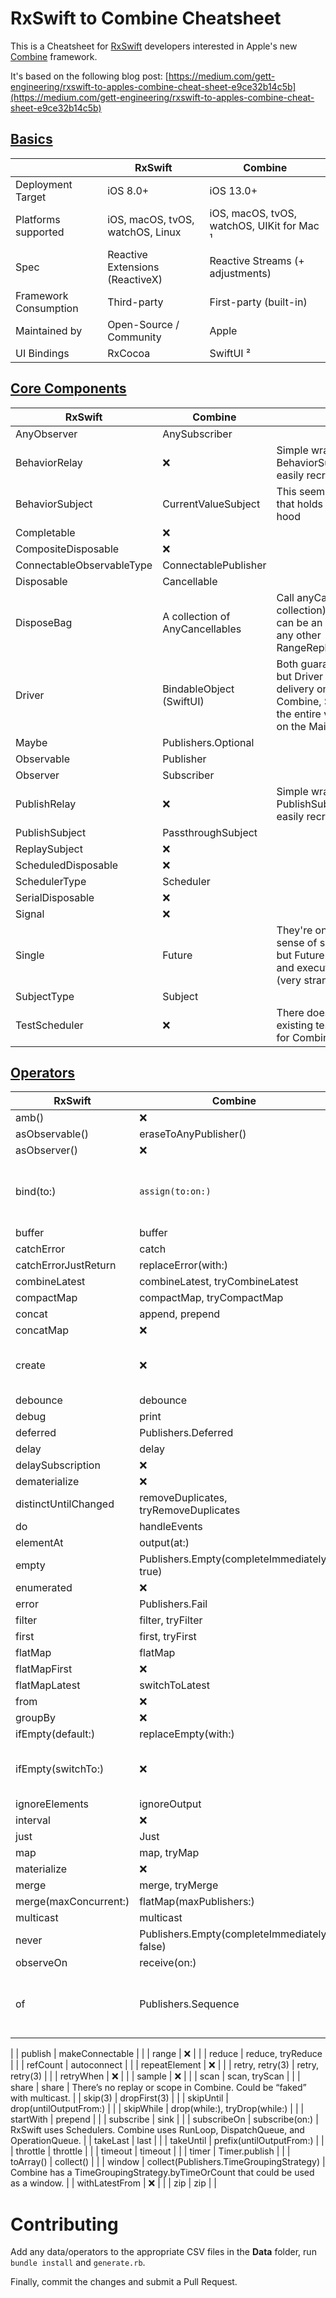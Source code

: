 # RxSwift to Combine Cheatsheet
This is a Cheatsheet for [RxSwift](https://github.com/ReactiveX/RxSwift) developers interested in Apple's new [Combine](https://developer.apple.com/documentation/combine) framework.

It's based on the following blog post: [https://medium.com/gett-engineering/rxswift-to-apples-combine-cheat-sheet-e9ce32b14c5b](https://medium.com/gett-engineering/rxswift-to-apples-combine-cheat-sheet-e9ce32b14c5b)

## [Basics](Data/basics.csv)

|                       | RxSwift                          | Combine                                    |
|-----------------------|----------------------------------|--------------------------------------------|
| Deployment Target     | iOS 8.0+                         | iOS 13.0+                                  |
| Platforms supported   | iOS, macOS, tvOS, watchOS, Linux | iOS, macOS, tvOS, watchOS, UIKit for Mac ¹ |
| Spec                  | Reactive Extensions (ReactiveX)  | Reactive Streams (+ adjustments)           |
| Framework Consumption | Third-party                      | First-party (built-in)                     |
| Maintained by         | Open-Source / Community          | Apple                                      |
| UI Bindings           | RxCocoa                          | SwiftUI ²                                  |


## [Core Components](Data/core_components.csv)

| RxSwift                   | Combine                         | Notes                                                                                                                                                           |
|---------------------------|---------------------------------|-----------------------------------------------------------------------------------------------------------------------------------------------------------------|
| AnyObserver               | AnySubscriber                   |                                                                                                                                                                 |
| BehaviorRelay             | ❌                               | Simple wrapper around BehaviorSubject, could be easily recreated in Combine                                                                                     |
| BehaviorSubject           | CurrentValueSubject             | This seems to be the type that holds @State under the hood                                                                                                      |
| Completable               | ❌                               |                                                                                                                                                                 |
| CompositeDisposable       | ❌                               |                                                                                                                                                                 |
| ConnectableObservableType | ConnectablePublisher            |                                                                                                                                                                 |
| Disposable                | Cancellable                     |                                                                                                                                                                 |
| DisposeBag                | A collection of AnyCancellables | Call anyCancellable.store(in: collection), where collection can be an array, a set, or any other RangeReplaceableCollection                                     |
| Driver                    | BindableObject (SwiftUI)        | Both guarantee no failure, but Driver guarantees delivery on Main Thread. In Combine, SwiftUI recreates the entire view hierarachy on the Main Thread, instead. |
| Maybe                     | Publishers.Optional             |                                                                                                                                                                 |
| Observable                | Publisher                       |                                                                                                                                                                 |
| Observer                  | Subscriber                      |                                                                                                                                                                 |
| PublishRelay              | ❌                               | Simple wrapper around PublishSubject, could be easily recreated in Combine                                                                                      |
| PublishSubject            | PassthroughSubject              |                                                                                                                                                                 |
| ReplaySubject             | ❌                               |                                                                                                                                                                 |
| ScheduledDisposable       | ❌                               |                                                                                                                                                                 |
| SchedulerType             | Scheduler                       |                                                                                                                                                                 |
| SerialDisposable          | ❌                               |                                                                                                                                                                 |
| Signal                    | ❌                               |                                                                                                                                                                 |
| Single                    | Future                          | They're only similar in the sense of single emission, but Future shares resources and executes immediately (very strange behavior)                              |
| SubjectType               | Subject                         |                                                                                                                                                                 |
| TestScheduler             | ❌                               | There doesn't seem to be an existing testing scheduler for Combine code                                                                                         |


## [Operators](Data/operators.csv)

| RxSwift               | Combine                                      | Notes                                                                                                    |
|-----------------------|----------------------------------------------|----------------------------------------------------------------------------------------------------------|
| amb()                 | ❌                                            |                                                                                                          |
| asObservable()        | eraseToAnyPublisher()                        |                                                                                                          |
| asObserver()          | ❌                                            |                                                                                                          |
| bind(to:)             | `assign(to:on:)`                             | Assign uses a KeyPath which is really nice and useful. RxSwift needs a Binder / ObserverType to bind to. |
| buffer                | buffer                                       |                                                                                                          |
| catchError            | catch                                        |                                                                                                          |
| catchErrorJustReturn  | replaceError(with:)                          |                                                                                                          |
| combineLatest         | combineLatest, tryCombineLatest              |                                                                                                          |
| compactMap            | compactMap, tryCompactMap                    |                                                                                                          |
| concat                | append, prepend                              |                                                                                                          |
| concatMap             | ❌                                            |                                                                                                          |
| create                | ❌                                            | Apple removed AnyPublisher with a closure in Xcode 11 beta 3 :-(                                         |
| debounce              | debounce                                     |                                                                                                          |
| debug                 | print                                        |                                                                                                          |
| deferred              | Publishers.Deferred                          |                                                                                                          |
| delay                 | delay                                        |                                                                                                          |
| delaySubscription     | ❌                                            |                                                                                                          |
| dematerialize         | ❌                                            |                                                                                                          |
| distinctUntilChanged  | removeDuplicates, tryRemoveDuplicates        |                                                                                                          |
| do                    | handleEvents                                 |                                                                                                          |
| elementAt             | output(at:)                                  |                                                                                                          |
| empty                 | Publishers.Empty(completeImmediately: true)  |                                                                                                          |
| enumerated            | ❌                                            |                                                                                                          |
| error                 | Publishers.Fail                              |                                                                                                          |
| filter                | filter, tryFilter                            |                                                                                                          |
| first                 | first, tryFirst                              |                                                                                                          |
| flatMap               | flatMap                                      |                                                                                                          |
| flatMapFirst          | ❌                                            |                                                                                                          |
| flatMapLatest         | switchToLatest                               |                                                                                                          |
| from                  | ❌                                            |                                                                                                          |
| groupBy               | ❌                                            |                                                                                                          |
| ifEmpty(default:)     | replaceEmpty(with:)                          |                                                                                                          |
| ifEmpty(switchTo:)    | ❌                                            | Could be achieved with composition - replaceEmpty(with: publisher).switchToLatest()                      |
| ignoreElements        | ignoreOutput                                 |                                                                                                          |
| interval              | ❌                                            |                                                                                                          |
| just                  | Just                                         |                                                                                                          |
| map                   | map, tryMap                                  |                                                                                                          |
| materialize           | ❌                                            |                                                                                                          |
| merge                 | merge, tryMerge                              |                                                                                                          |
| merge(maxConcurrent:) | flatMap(maxPublishers:)                      |                                                                                                          |
| multicast             | multicast                                    |                                                                                                          |
| never                 | Publishers.Empty(completeImmediately: false) |                                                                                                          |
| observeOn             | receive(on:)                                 |                                                                                                          |
| of                    | Publishers.Sequence                          | Publishers.Sequence<[Int], Never>(sequence: [1,2,3,4,5]), or directly on Sequence types [1,2,3,4].publisher                                            
|
| publish               | makeConnectable                              |                                                                                                          |
| range                 | ❌                                            |                                                                                                          |
| reduce                | reduce, tryReduce                            |                                                                                                          |
| refCount              | autoconnect                                  |                                                                                                          |
| repeatElement         | ❌                                            |                                                                                                          |
| retry, retry(3)       | retry, retry(3)                              |                                                                                                          |
| retryWhen             | ❌                                            |                                                                                                          |
| sample                | ❌                                            |                                                                                                          |
| scan                  | scan, tryScan                                |                                                                                                          |
| share                 | share                                        | There’s no replay or scope in Combine. Could be “faked” with multicast.                                  |
| skip(3)               | dropFirst(3)                                 |                                                                                                          |
| skipUntil             | drop(untilOutputFrom:)                       |                                                                                                          |
| skipWhile             | drop(while:), tryDrop(while:)                |                                                                                                          |
| startWith             | prepend                                      |                                                                                                          |
| subscribe             | sink                                         |                                                                                                          |
| subscribeOn           | subscribe(on:)                               | RxSwift uses Schedulers. Combine uses RunLoop, DispatchQueue, and OperationQueue.                        |
| takeLast              | last                                         |                                                                                                          |
| takeUntil             | prefix(untilOutputFrom:)                     |                                                                                                          |
| throttle              | throttle                                     |                                                                                                          |
| timeout               | timeout                                      |                                                                                                          |
| timer                 | Timer.publish                                |                                                                                                          |
| toArray()             | collect()                                    |                                                                                                          |
| window                | collect(Publishers.TimeGroupingStrategy)     | Combine has a TimeGroupingStrategy.byTimeOrCount that could be used as a window.                         |
| withLatestFrom        | ❌                                            |                                                                                                          |
| zip                   | zip                                          |                                                                                                          |


# Contributing
Add any data/operators to the appropriate CSV files in the **Data** folder, run `bundle install` and `generate.rb`.

Finally, commit the changes and submit a Pull Request.

